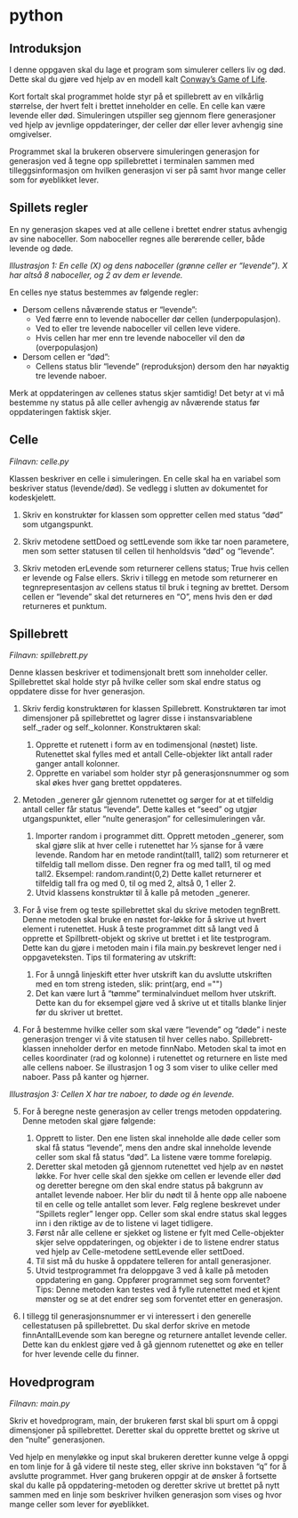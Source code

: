 # python
## Introduksjon
I denne oppgaven skal du lage et program som simulerer cellers liv og død. Dette skal du gjøre ved hjelp av en modell kalt [Conway’s Game of Life](https://en.wikipedia.org/wiki/Conway's_Game_of_Life). 

Kort fortalt skal programmet holde styr på et spillebrett av en vilkårlig størrelse, der hvert felt i brettet inneholder en celle. En celle kan være levende eller død. Simuleringen utspiller seg gjennom flere generasjoner ved hjelp av jevnlige oppdateringer, der celler dør eller lever avhengig sine omgivelser. 
 
Programmet skal la brukeren observere simuleringen generasjon for generasjon ved å tegne opp spillebrettet i terminalen sammen med tilleggsinformasjon om hvilken generasjon vi ser på samt hvor mange celler som for øyeblikket lever. 


## Spillets regler 
En ny generasjon skapes ved at alle cellene i brettet endrer status avhengig av sine naboceller. Som naboceller regnes alle berørende celler, både levende og døde. 
 
  
_Illustrasjon 1: En celle (X) og dens naboceller (grønne celler er “levende”). X har altså 8 naboceller, og 2 av dem er levende._

En celles nye status bestemmes av følgende regler: 

* Dersom cellens nåværende status er “levende”: 
  * Ved færre enn to levende naboceller dør cellen (underpopulasjon). 
  * Ved to eller tre levende naboceller vil cellen leve videre. 
  *	Hvis cellen har mer enn tre levende naboceller vil den dø (overpopulasjon) 
* Dersom cellen er “død”: 
  * Cellens status blir “levende” (reproduksjon) dersom den har nøyaktig tre levende naboer. 
 
Merk at oppdateringen av cellenes status skjer samtidig! Det betyr at vi må bestemme ny status på alle celler avhengig av nåværende status før oppdateringen faktisk skjer.

 
## Celle 
_Filnavn: celle.py_
 
Klassen beskriver en celle i simuleringen. En celle skal ha en variabel som beskriver status (levende/død). Se vedlegg i slutten av dokumentet for kodeskjelett. 
 
1.	Skriv en konstruktør for klassen som oppretter cellen med status “død” som utgangspunkt. 
 
2.	Skriv metodene settDoed og settLevende som ikke tar noen parametere, men som setter statusen til cellen til henholdsvis “død” og “levende”. 
 
3.	Skriv metoden erLevende som returnerer cellens status; True hvis cellen er levende og False ellers. Skriv i tillegg en metode som returnerer en tegnrepresentasjon av cellens status til bruk i tegning av brettet. Dersom cellen er “levende” skal det returneres en “O”, mens hvis den er død returneres et punktum. 
 
## Spillebrett 
_Filnavn: spillebrett.py_
 
Denne klassen beskriver et todimensjonalt brett som inneholder celler. Spillebrettet skal holde styr på hvilke celler som skal endre status og oppdatere disse for hver generasjon. 
 
1.	Skriv ferdig konstruktøren for klassen Spillebrett. Konstruktøren tar imot dimensjoner på spillebrettet og lagrer disse i instansvariablene self._rader og self._kolonner. 
Konstruktøren skal: 
    1.	Opprette et rutenett i form av en todimensjonal (nøstet) liste. Rutenettet skal fylles med et antall Celle-objekter likt antall rader ganger antall kolonner.  
    2.	Opprette en variabel som holder styr på generasjonsnummer og som skal økes hver gang brettet oppdateres. 
 
2.	Metoden _generer går gjennom rutenettet og sørger for at et tilfeldig antall celler får status “levende”. Dette kalles et “seed” og utgjør utgangspunktet, eller “nulte generasjon” for cellesimuleringen vår.  
    1.	Importer random i programmet ditt. Opprett metoden _generer, som skal gjøre slik at hver celle i rutenettet har ⅓ sjanse for å være levende. Random har en metode randint(tall1, tall2) som returnerer et tilfeldig tall mellom disse. Den regner fra og med tall1, til og med tall2. Eksempel: 
    random.randint(0,2) 
    Dette kallet returnerer et tilfeldig tall fra og med 0, til og med 2, altså 0, 1 eller 2. 
    2.	Utvid klassens konstruktør til å kalle på metoden _generer.  
3.	For å vise frem og teste spillebrettet skal du skrive metoden tegnBrett. Denne metoden skal bruke en nøstet for-løkke for å skrive ut hvert element i rutenettet. Husk å teste programmet ditt så langt ved å opprette et Spillbrett-objekt og skrive ut brettet i et lite testprogram. Dette kan du gjøre i metoden main i fila main.py beskrevet lenger ned i oppgaveteksten. Tips til formatering av utskrift: 
    1.	For å unngå linjeskift etter hver utskrift kan du avslutte utskriften med en tom streng isteden, slik: print(arg, end	="") 
    2.	Det kan være lurt å “tømme” terminalvinduet mellom hver utskrift. Dette kan du for eksempel gjøre ved å skrive ut et titalls blanke linjer før du skriver ut brettet. 
 
4.	For å bestemme hvilke celler som skal være “levende” og “døde” i neste generasjon trenger vi å vite statusen til hver celles nabo. Spillebrett-klassen inneholder derfor en metode finnNabo. Metoden skal ta imot en celles koordinater (rad og kolonne) i rutenettet og returnere en liste med alle cellens naboer. Se illustrasjon 1 og 3 som viser to ulike celler med naboer. Pass på kanter og hjørner. 
  
_Illustrasjon 3: Cellen X har tre naboer, to døde og én levende._ 
 
5.	For å beregne neste generasjon av celler trengs metoden oppdatering. Denne metoden skal gjøre følgende: 
    1.	Opprett to lister. Den ene listen skal inneholde alle døde celler som skal få status “levende”, mens den andre skal inneholde levende celler som skal få status “død”. La listene være tomme foreløpig. 
    2.	Deretter skal metoden gå gjennom rutenettet ved hjelp av en nøstet løkke. For hver celle skal den sjekke om cellen er levende eller død og deretter beregne om den skal endre status på bakgrunn av antallet levende naboer. Her blir du nødt til å hente opp alle naboene til en celle og telle antallet som lever. Følg reglene beskrevet under “Spillets regler” lenger opp. Celler som skal endre status skal legges inn i den riktige av de to listene vi laget tidligere. 
    3.	Først når alle cellene er sjekket og listene er fylt med Celle-objekter skjer selve oppdateringen, og objekter i de to listene endrer status ved hjelp av Celle-metodene settLevende eller settDoed. 
    4.	Til sist må du huske å oppdatere telleren for antall generasjoner. 
    5.	Utvid testprogrammet fra deloppgave 3 ved å kalle på metoden oppdatering en gang. Oppfører programmet seg som forventet? Tips: Denne metoden kan testes ved å fylle rutenettet med et kjent mønster og se at det endrer seg som forventet etter en generasjon.  
 
6.	I tillegg til generasjonsnummer er vi interessert i den generelle cellestatusen på spillebrettet. Du skal derfor skrive en metode finnAntallLevende som kan beregne og returnere antallet levende celler. Dette kan du enklest gjøre ved å gå gjennom rutenettet og øke en teller for hver levende celle du finner. 
 
## Hovedprogram 
_Filnavn: main.py_
 
Skriv et hovedprogram, main, der brukeren først skal bli spurt om å oppgi dimensjoner på spillebrettet. Deretter skal du opprette brettet og skrive ut den “nulte” generasjonen.  

Ved hjelp en menyløkke og input skal brukeren deretter kunne velge å oppgi en tom linje for å gå videre til neste steg, eller skrive inn bokstaven “q” for å avslutte programmet. Hver gang brukeren oppgir at de ønsker å fortsette skal du kalle på oppdatering-metoden og deretter skrive ut brettet på nytt sammen med en linje som beskriver hvilken generasjon som vises og hvor mange celler som lever for øyeblikket. 
